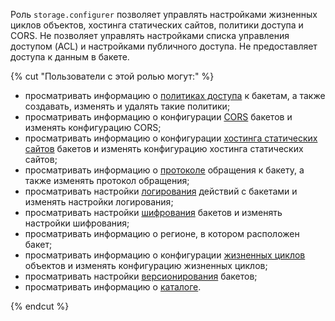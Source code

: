 Роль `storage.configurer` позволяет управлять настройками жизненных циклов объектов, хостинга статических сайтов, политики доступа и CORS. Не позволяет управлять настройками списка управления доступом (ACL) и настройками публичного доступа. Не предоставляет доступа к данным в бакете.

{% cut "Пользователи с этой ролью могут:" %}

* просматривать информацию о [политиках доступа](../../storage/concepts/policy.md) к бакетам, а также создавать, изменять и удалять такие политики;
* просматривать информацию о конфигурации [CORS](../../storage/concepts/cors.md) бакетов и изменять конфигурацию CORS;
* просматривать информацию о конфигурации [хостинга статических сайтов](../../storage/concepts/hosting.md) бакетов и изменять конфигурацию хостинга статических сайтов;
* просматривать информацию о [протоколе](../../storage/concepts/bucket.md#bucket-https) обращения к бакету, а также изменять протокол обращения;
* просматривать настройки [логирования](../../storage/concepts/server-logs.md) действий с бакетами и изменять настройки логирования;
* просматривать настройки [шифрования](../../storage/concepts/encryption.md) бакетов и изменять настройки шифрования;
* просматривать информацию о регионе, в котором расположен бакет;
* просматривать информацию о конфигурации [жизненных циклов](../../storage/concepts/lifecycles.md) объектов и изменять конфигурацию жизненных циклов;
* просматривать настройки [версионирования](../../storage/concepts/versioning.md) бакетов;
* просматривать информацию о [каталоге](../../resource-manager/concepts/resources-hierarchy.md#folder).

{% endcut %}
